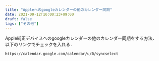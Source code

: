 ```yaml
---
title: "Appleへのgoogleカレンダーの他のカレンダー同期"
date: 2021-09-12T10:00:23+09:00
draft: false
tags: ["その他"] 
---
```

<!--more-->

Apple純正デバイスへのgoogleカレンダーの他のカレンダー同期をする方法．  
以下のリンクでチェックを入れる．

```
https://calendar.google.com/calendar/u/0/syncselect
```